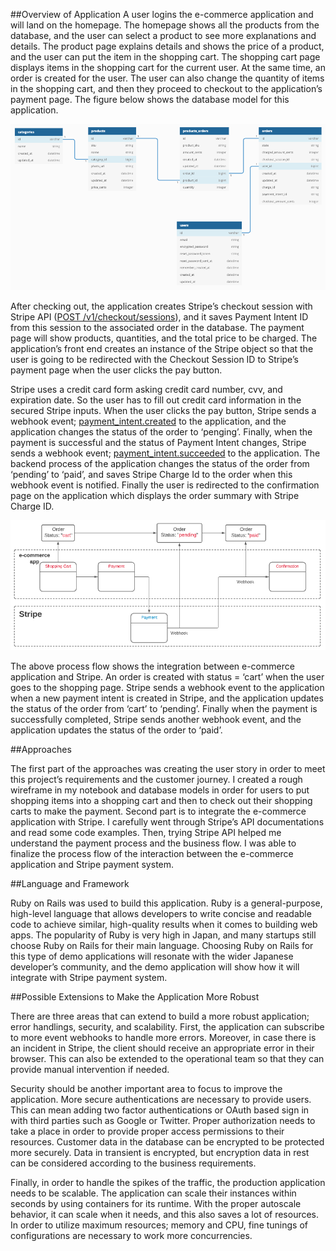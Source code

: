 ##Overview of Application
A user logins the e-commerce application and will land on the homepage. The homepage shows all the products from the database, and the user can select a product to see more explanations and details. The product page explains details and shows the price of a product, and the user can put the item in the shopping cart. The shopping cart page displays items in the shopping cart for the current user. At the same time, an order is created for the user. The user can also change the quantity of items in the shopping cart, and then they proceed to checkout to the application’s payment page. The figure below shows the database model for this application.

![models](./img/model_new.png?raw=true "Database Model")

After checking out, the application creates Stripe’s checkout session with Stripe API ([POST  /v1/checkout/sessions](https://stripe.com/docs/api/checkout/sessions#create_checkout_session)), and it saves Payment Intent ID from this session to the associated order in the database. The payment page will show products,  quantities, and the total price to be charged. The application’s front end creates an instance of the Stripe object so that the user is going to be redirected with the Checkout Session ID to Stripe’s payment page when the user clicks the pay button.

Stripe uses a credit card form asking credit card number, cvv, and expiration date. So the user has to fill out credit card information in the secured Stripe inputs. When the user clicks the pay button, Stripe sends a webhook event; [payment_intent.created](https://stripe.com/docs/api/events/types#event_types-payment_intent.created) to the application, and the application changes the status of the order to ‘penging’. Finally, when the payment is successful and the status of Payment Intent changes, Stripe sends a webhook event; [payment_intent.succeeded](https://stripe.com/docs/api/events/types#event_types-payment_intent.succeeded) to the application. The backend process of the application changes the status of the order from ‘pending’ to ‘paid’, and saves Stripe Charge Id to the order when this webhook event is notified. Finally the user is redirected to the confirmation page on the application which displays the order summary with Stripe Charge ID.

![flow](./img/flow.png?raw=true "Process Flow")

The above process flow shows the integration between e-commerce application and Stripe. An order is created with status = ‘cart’ when the user goes to the shopping page. Stripe sends a webhook event to the application when a new payment intent is created in Stripe, and the application updates the status of the order from ‘cart’ to ‘pending’. Finally when the payment is successfully completed, Stripe sends another webhook event, and the application updates the status of the order to ‘paid’.

##Approaches

The first part of the approaches was creating the user story in order to meet this project’s requirements and the customer journey. I created a rough wireframe in my notebook and database models in order for users to put shopping items into a shopping cart and then to check out their shopping carts to make the payment. Second part is to integrate the e-commerce application with Stripe. I carefully went through Stripe’s API documentations and read some code examples. Then, trying Stripe API helped me understand the payment process and the business flow. I was able to finalize the process flow of the interaction between the e-commerce application and Stripe payment system.

##Language and Framework

Ruby on Rails was used to build this application. Ruby is a general-purpose, high-level language that allows developers to write concise and readable code to achieve similar, high-quality results when it comes to building web apps. The popularity of Ruby is very high in Japan, and many startups still choose Ruby on Rails for their main language. Choosing Ruby on Rails for this type of demo applications will resonate with the wider Japanese developer’s community, and the demo application will show how it will integrate with Stripe payment system. 

##Possible Extensions to Make the Application More Robust

There are three areas that can extend to build a more robust application; error handlings, security, and scalability. First, the application can subscribe to more event webhooks to handle more errors. Moreover, in case there is an incident in Stripe, the client should receive an appropriate error in their browser. This can also be extended to the operational team so that they can provide manual intervention if needed.

Security should be another important area to focus to improve the application. More secure authentications are necessary to provide users. This can mean adding two factor authentications or OAuth based sign in with third parties such as Google or Twitter. Proper authorization needs to take a place in order to provide proper access permissions to their resources. Customer data in the database can be encrypted to be protected more securely. Data in transient is encrypted, but encryption data in rest can be considered according to the business requirements.

Finally, in order to handle the spikes of the traffic, the production application needs to be scalable. The application can scale their instances within seconds by using containers for its runtime. With the proper autoscale behavior, it can scale when it needs, and this also saves a lot of resources. In order to utilize maximum resources; memory and CPU, fine tunings of configurations are necessary to work more concurrencies.


